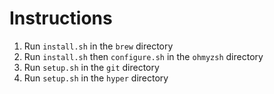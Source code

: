 # Instructions

1. Run `install.sh` in the `brew` directory
2. Run `install.sh` then `configure.sh` in the `ohmyzsh` directory
3. Run `setup.sh` in the `git` directory
3. Run `setup.sh` in the `hyper` directory
